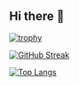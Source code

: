 ## Hi there 👋

[![trophy](https://github-profile-trophy.vercel.app/?username=HellsSenju)](https://github.com/ryo-ma/github-profile-trophy)

[![GitHub Streak](https://github-readme-streak-stats.herokuapp.com/?user=HellsSenju)](https://git.io/streak-stats)

[![Top Langs](https://github-readme-stats.vercel.app/api/top-langs/?username=HellsSenju&layout=compact)](https://github.com/anuraghazra/github-readme-stats)

<!--
**HellsSenju/HellsSenju** is a ✨ _special_ ✨ repository because its `README.md` (this file) appears on your GitHub profile.

Here are some ideas to get you started:

- 🔭 I’m currently working on ...
- 🌱 I’m currently learning ...
- 👯 I’m looking to collaborate on ...
- 🤔 I’m looking for help with ...
- 💬 Ask me about ...
- 📫 How to reach me: ...
- 😄 Pronouns: ...
- ⚡ Fun fact: ...
-->
